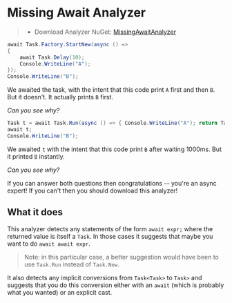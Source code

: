 ﻿Missing Await Analyzer
========================

> * Download Analyzer NuGet: [MissingAwaitAnalyzer](https://www.nuget.org/packages/MissingAwaitAnalyzer)

```cs
await Task.Factory.StartNew(async () =>
{
    await Task.Delay(10);
    Console.WriteLine("A");
});
Console.WriteLine("B");
```

We awaited the task, with the intent that this code print `A` first and then `B`. But it doesn't. It actually prints `B` first.

*Can you see why?*

```cs
Task t = await Task.Run(async () => { Console.WriteLine("A"); return Task.Delay(1000); });
await t;
Console.WriteLine("B");
```

We awaited `t` with the intent that this code print `B` after waiting 1000ms. But it printed `B` instantly.

*Can you see why?*

If you can answer both questions then congratulations -- you're an async expert!
If you can't then you should download this analyzer!


## What it does

This analyzer detects any statements of the form `await expr;` where the returned
value is itself a `Task`. In those cases it suggests that maybe you want to do `await await expr`.

> Note: in this particular case, a better suggestion would have been to use `Task.Run` instead of `Task.New`.

It also detects any implicit conversions from `Task<Task>` to `Task>`
and suggests that you do this conversion either with an `await` (which is probably what you wanted)
or an explicit cast.

